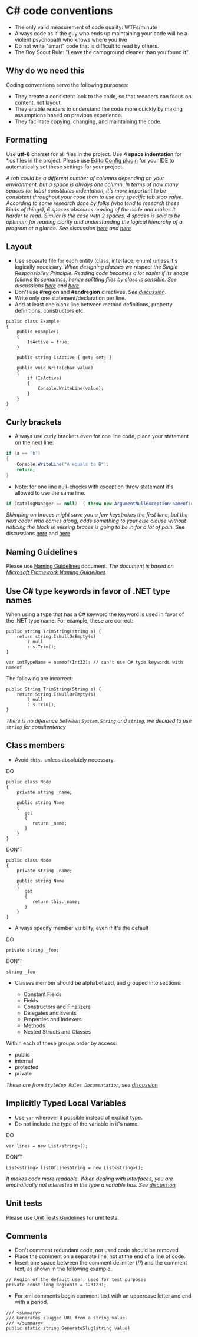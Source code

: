 # C# code conventions

- The only valid measurement of code quality: WTFs/minute
- Always code as if the guy who ends up maintaining your code will be a violent psychopath who knows where you live
- Do not write "smart" code that is difficult to read by others.
- The Boy Scout Rule: "Leave the campground cleaner than you found it".

## Why do we need this

Coding conventions serve the following purposes:
- They create a consistent look to the code, so that reeaders can focus on content, not layout.
- They enable readers to understand the code more quickly by making assumptions based on previous experience.
- They facilitate copying, changing, and maintaining the code.
 
## Formatting

Use **utf-8** charset for all files in the project. Use **4 space indentation** for *.cs files in the project. 
Please use [EditorConfig plugin](http://editorconfig.org/#download) for your IDE to automatically set these settings for your project.

*A tab could be a different number of columns depending on your environment, but a space is always one column.
In terms of how many spaces (or tabs) constitutes indentation, it's more important to be consistent throughout your code than to use any specific tab stop value. According to some research done by folks (who tend to research these kinds of things), 6 spaces obscures reading of the code and makes it harder to read. Similar is the case with 2 spaces. 4 spaces is said to be optimum for reading clarity and understanding the logical hierarchy of a program at a glance. See discussion [here](http://programmers.stackexchange.com/questions/57/tabs-versus-spaces-what-is-the-proper-indentation-character-for-everything-in-e) and [here](http://stackoverflow.com/questions/4802381/why-4-spaces-are-used-as-the-unit-of-indentation-in-java)*

## Layout

- Use separate file for each entity (class, interface, enum) unless it's logically necessary. *When designing classes we respect the Single Responsibility Principle. Reading code becomes a lot easier if its shape follows its semantics, hence splitting files by class is sensible. See discussions [here](http://stackoverflow.com/questions/144783/c-sharp-classes-in-separate-files) and [here](http://programmers.stackexchange.com/questions/53088/multiple-classes-in-a-single-cs-file-good-or-bad).*
- Don't use **#region** and **#endregion** directives. *See [discussion](http://programmers.stackexchange.com/questions/53086/are-regions-an-antipattern-or-code-smell).*
- Write only one statement/declaration per line.
- Add at least one blank line between method definitions, property definitions, constructors etc.

```
public class Example
{
    public Example() 
    {
        IsActive = true;
    }
    
    public string IsActive { get; set; }
  
    public void Write(char value) 
    {
        if (IsActive) 
        {
            Console.WriteLine(value);
        }
    }
}
```

## Сurly brackets
- Always use curly brackets even for one line code, place your statement on the next line:
```C#
if (a == "b") 
{
    Console.WriteLine("A equals to B");
    return;
}
```

- Note: for one line null-checks with exception throw statement it's allowed to use the same line.
```C#
if (catalogManager == null)  { throw new ArgumentNullException(nameof(catalogManager)); }
```

*Skimping on braces might save you a few keystrokes the first time, but the next coder who comes along, adds something to your else clause without noticing the block is missing braces is going to be in for a lot of pain.* See discussions [here](http://programmers.stackexchange.com/questions/2715/should-curly-braces-appear-on-their-own-line) and [here](http://stackoverflow.com/questions/359732/why-is-it-considered-a-bad-practice-to-omit-curly-braces)


## Naming Guidelines

Please use [Naming Guidelines](https://github.com/PressReader/code-conventions/blob/master/Naming%20Guidelines.md) document. 
*The document is based on [Microsoft Framework Naming Guidelines](https://msdn.microsoft.com/en-us/library/ms229002(v=vs.110).aspx).*


## Use C# type keywords in favor of .NET type names

When using a type that has a C# keyword the keyword is used in favor of the .NET type name. For example, these are correct:

```
public string TrimString(string s) {
    return string.IsNullOrEmpty(s)
        ? null
        : s.Trim();
}

var intTypeName = nameof(Int32); // can't use C# type keywords with nameof
```

The following are incorrect:

```
public String TrimString(String s) {
    return String.IsNullOrEmpty(s)
        ? null
        : s.Trim();
}
```
*There is no diference between `System.String` and `string`, we decided to use `string` for consitentency*


## Class members

- Avoid `this.` unless absolutely necessary.

DO
```
public class Node 
{
    private string _name;
    
    public string Name 
    {
       get 
       {
          return _name;
       }
    }
}
```

DON'T

```
public class Node 
{
    private string _name;
    
    public string Name 
    {
       get 
       {
          return this._name;
       }
    }
}
```


- Always specify member visiblity, even if it's the default

DO
```
private string _foo;
```

DON'T 
```
string _foo
```

- Classes member should be alphabetized, and grouped into sections:

  * Constant Fields
  * Fields
  * Constructors and Finalizers
  * Delegates and Events
  * Properties and Indexers
  * Methods
  * Nested Structs and Classes

Within each of these groups order by access:

- public
- internal
- protected
- private

*These are from `StyleCop Rules Documentation`, see [discussion](http://stackoverflow.com/questions/150479/order-of-items-in-classes-fields-properties-constructors-methods)*


## Implicitly Typed Local Variables

- Use `var` wherever it possible instead of explicit type.
- Do not include the type of the variable in it's name.

DO
```
var lines = new List<string>();
```

DON'T
```
List<string> listOfLinesString = new List<string>();
```

*It makes code more readable. When dealing with interfaces, you are emphatically not interested in the type a variable has. See [discussion](http://stackoverflow.com/questions/41479/use-of-var-keyword-in-c-sharp)*


## Unit tests

Please use [Unit Tests Guidelines](https://github.com/PressReader/code-conventions/blob/master/Unit%20Tests%20Guideline.md) for unit tests.


## Comments
- Don't comment redundant code, not used code should be removed.
- Place the comment on a separate line, not at the end of a line of code.
- Insert one space between the comment delimiter (//) and the comment text, as shown in the following example.
```
// Region of the default user, used for test purposes
private const long RegionId = 1231231;
```
- For xml comments begin comment text with an uppercase letter and end with a period.
```
/// <summary>
/// Generates slugged URL from a string value.
/// </summary>
public static string GenerateSlug(string value)
```
